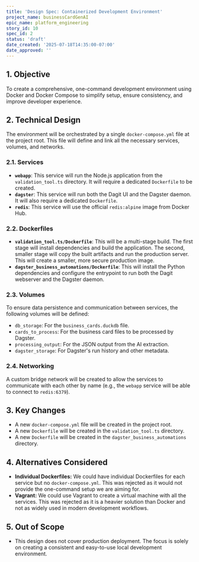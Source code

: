 ```yaml
---
title: 'Design Spec: Containerized Development Environment'
project_name: businessCardGenAI
epic_name: platform_engineering
story_id: 10
spec_id: 2
status: 'draft'
date_created: '2025-07-18T14:35:00-07:00'
date_approved: ''
---
```


## 1. Objective

To create a comprehensive, one-command development environment using Docker and Docker Compose to simplify setup, ensure consistency, and improve developer experience.

## 2. Technical Design

The environment will be orchestrated by a single `docker-compose.yml` file at the project root. This file will define and link all the necessary services, volumes, and networks.

### 2.1. Services

* **`webapp`**: This service will run the Node.js application from the `validation_tool.ts` directory. It will require a dedicated `Dockerfile` to be created.
* **`dagster`**: This service will run both the Dagit UI and the Dagster daemon. It will also require a dedicated `Dockerfile`.
* **`redis`**: This service will use the official `redis:alpine` image from Docker Hub.

### 2.2. Dockerfiles

* **`validation_tool.ts/Dockerfile`**: This will be a multi-stage build. The first stage will install dependencies and build the application. The second, smaller stage will copy the built artifacts and run the production server. This will create a smaller, more secure production image.
* **`dagster_business_automations/Dockerfile`**: This will install the Python dependencies and configure the entrypoint to run both the Dagit webserver and the Dagster daemon.

### 2.3. Volumes

To ensure data persistence and communication between services, the following volumes will be defined:

* `db_storage`: For the `business_cards.duckdb` file.
* `cards_to_process`: For the business card files to be processed by Dagster.
* `processing_output`: For the JSON output from the AI extraction.
* `dagster_storage`: For Dagster's run history and other metadata.

### 2.4. Networking

A custom bridge network will be created to allow the services to communicate with each other by name (e.g., the `webapp` service will be able to connect to `redis:6379`).

## 3. Key Changes

* A new `docker-compose.yml` file will be created in the project root.
* A new `Dockerfile` will be created in the `validation_tool.ts` directory.
* A new `Dockerfile` will be created in the `dagster_business_automations` directory.

## 4. Alternatives Considered

* **Individual Dockerfiles:** We could have individual Dockerfiles for each service but no `docker-compose.yml`. This was rejected as it would not provide the one-command setup we are aiming for.
* **Vagrant:** We could use Vagrant to create a virtual machine with all the services. This was rejected as it is a heavier solution than Docker and not as widely used in modern development workflows.

## 5. Out of Scope

* This design does not cover production deployment. The focus is solely on creating a consistent and easy-to-use local development environment.
